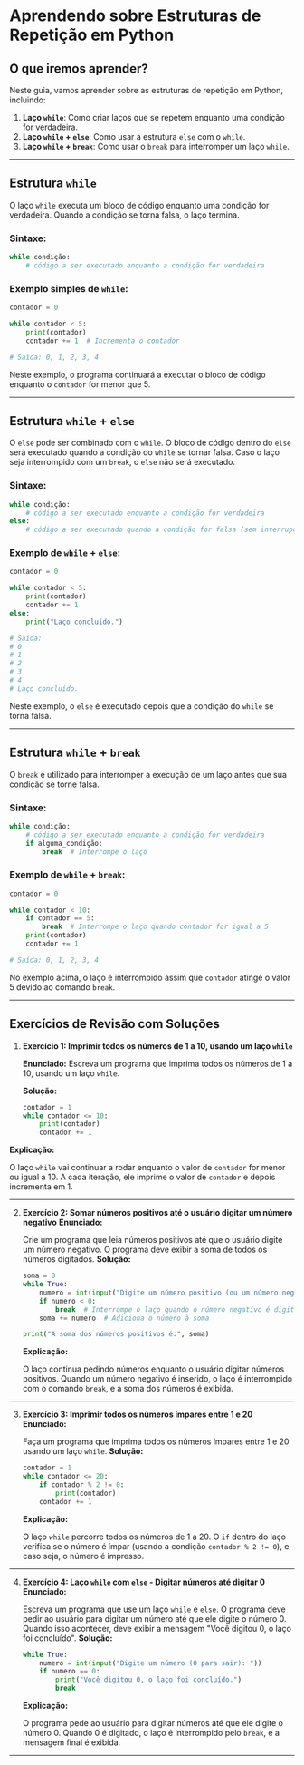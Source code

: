 # Aprendendo sobre Estruturas de Repetição em Python

## O que iremos aprender?

Neste guia, vamos aprender sobre as estruturas de repetição em Python, incluindo:

1. **Laço `while`**: Como criar laços que se repetem enquanto uma condição for verdadeira.
2. **Laço `while` + `else`**: Como usar a estrutura `else` com o `while`.
3. **Laço `while` + `break`**: Como usar o `break` para interromper um laço `while`.

---

## Estrutura `while`

O laço `while` executa um bloco de código enquanto uma condição for verdadeira. Quando a condição se torna falsa, o laço termina.

### Sintaxe:

```python
while condição:
    # código a ser executado enquanto a condição for verdadeira
```

### Exemplo simples de `while`:

```python
contador = 0

while contador < 5:
    print(contador)
    contador += 1  # Incrementa o contador

# Saída: 0, 1, 2, 3, 4
```

Neste exemplo, o programa continuará a executar o bloco de código enquanto o `contador` for menor que 5.

---

## Estrutura `while` + `else`

O `else` pode ser combinado com o `while`. O bloco de código dentro do `else` será executado quando a condição do `while` se tornar falsa. Caso o laço seja interrompido com um `break`, o `else` não será executado.

### Sintaxe:

```python
while condição:
    # código a ser executado enquanto a condição for verdadeira
else:
    # código a ser executado quando a condição for falsa (sem interrupção com break)
```

### Exemplo de `while` + `else`:

```python
contador = 0

while contador < 5:
    print(contador)
    contador += 1
else:
    print("Laço concluído.")

# Saída:
# 0
# 1
# 2
# 3
# 4
# Laço concluído.
```

Neste exemplo, o `else` é executado depois que a condição do `while` se torna falsa.

---

## Estrutura `while` + `break`

O `break` é utilizado para interromper a execução de um laço antes que sua condição se torne falsa.

### Sintaxe:

```python
while condição:
    # código a ser executado enquanto a condição for verdadeira
    if alguma_condição:
        break  # Interrompe o laço
```

### Exemplo de `while` + `break`:

```python
contador = 0

while contador < 10:
    if contador == 5:
        break  # Interrompe o laço quando contador for igual a 5
    print(contador)
    contador += 1

# Saída: 0, 1, 2, 3, 4
```

No exemplo acima, o laço é interrompido assim que `contador` atinge o valor 5 devido ao comando `break`.

---




## Exercícios de Revisão com Soluções

1. **Exercício 1: Imprimir todos os números de 1 a 10, usando um laço `while`**

   **Enunciado:**
   Escreva um programa que imprima todos os números de 1 a 10, usando um laço `while`.

   **Solução:**

   ```python
   contador = 1
   while contador <= 10:
       print(contador)
       contador += 1
   ```


**Explicação:**

O laço `while` vai continuar a rodar enquanto o valor de `contador` for menor ou igual a 10. A cada iteração, ele imprime o valor de `contador` e depois incrementa em 1.

---

2. **Exercício 2: Somar números positivos até o usuário digitar um número negativo**
   **Enunciado:**

   Crie um programa que leia números positivos até que o usuário digite um número negativo. O programa deve exibir a soma de todos os números digitados.
   **Solução:**

   ```python
   soma = 0
   while True:
       numero = int(input("Digite um número positivo (ou um número negativo para parar): "))
       if numero < 0:
           break  # Interrompe o laço quando o número negativo é digitado
       soma += numero  # Adiciona o número à soma

   print("A soma dos números positivos é:", soma)
   ```

   **Explicação:**

   O laço continua pedindo números enquanto o usuário digitar números positivos. Quando um número negativo é inserido, o laço é interrompido com o comando `break`, e a soma dos números é exibida.

---

3. **Exercício 3: Imprimir todos os números ímpares entre 1 e 20**
   **Enunciado:**

   Faça um programa que imprima todos os números ímpares entre 1 e 20 usando um laço `while`.
   **Solução:**

   ```python
   contador = 1
   while contador <= 20:
       if contador % 2 != 0:
           print(contador)
       contador += 1
   ```

   **Explicação:**

   O laço `while` percorre todos os números de 1 a 20. O `if` dentro do laço verifica se o número é ímpar (usando a condição `contador % 2 != 0`), e caso seja, o número é impresso.

---

4. **Exercício 4: Laço `while` com `else` - Digitar números até digitar 0**
   **Enunciado:**

   Escreva um programa que use um laço `while` e `else`. O programa deve pedir ao usuário para digitar um número até que ele digite o número 0. Quando isso acontecer, deve exibir a mensagem "Você digitou 0, o laço foi concluído".
   **Solução:**

   ```python
   while True:
       numero = int(input("Digite um número (0 para sair): "))
       if numero == 0:
           print("Você digitou 0, o laço foi concluído.")
           break
   ```

   **Explicação:**

   O programa pede ao usuário para digitar números até que ele digite o número 0. Quando 0 é digitado, o laço é interrompido pelo `break`, e a mensagem final é exibida.

---
